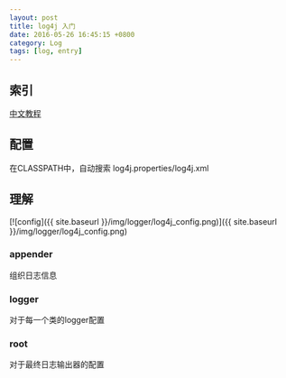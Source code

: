 ```yaml
---
layout: post
title: log4j 入门
date: 2016-05-26 16:45:15 +0800
category: Log
tags: [log, entry]
---
```


## 索引

[中文教程](https://www.evernote.com/shard/s250/nl/33206666/4396a387-8a50-4958-81f2-869e01a27939/?csrfBusterToken=U%3D1fab18a%3AP%3D%2F%3AE%3D1551063fe5e%3AS%3D9d2285aec34b0159f81a1fca23909e55)


## 配置

在CLASSPATH中，自动搜索 log4j.properties/log4j.xml

## 理解

[![config]({{ site.baseurl }}/img/logger/log4j_config.png)]({{ site.baseurl }}/img/logger/log4j_config.png)

### appender

组织日志信息

### logger

对于每一个类的logger配置

### root

对于最终日志输出器的配置

